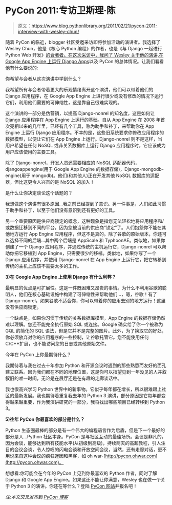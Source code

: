 # PyCon 2011:专访卫斯理·陈

> 原文：<https://www.blog.pythonlibrary.org/2011/02/21/pycon-2011-interview-with-wesley-chun/>

随着 PyCon 的临近，blogger 社区受邀采访即将参加活动的演讲者。我选择了 Wesley Chun，他是《核心 Python 编程》的作者，也是《与 Django 一起进行 Python Web 开发》[的合著者。在这次采访中，我问了 Wesley 关于他的演讲,](http://amzn.to/hai9UI)[在 Google App Engine 上运行 Django Apps](http://us.pycon.org/2011/schedule/presentations/237/)以及 PyCon 的总体情况。让我们看看他有什么要说的:

你希望与会者从这次演讲中学到什么？

我希望所有与会者带着更大的乐观情绪离开这个演讲，他们可以带着他们的 Django 应用程序，在 Google App Engine 上进行很少或没有修改的情况下运行它们，利用他们需要的可伸缩性，这是靠自己很难实现的。

这个演讲的一部分是伪营销，以提高 Django-nonrel 的知名度，这是如何让 Django 应用程序在 App Engine 上运行的基础。自从 App Engine 在 2008 年首次亮相以来的几年里，已经有几个工具，称为助手和补丁，来帮助你在 App Engine 上运行 Django 应用程序。不幸的是，这些旧系统要求你修改应用程序的数据模型，以便让它们在 App Engine 上运行。Django-nonrel 则不是这样，当用户希望在任何 NoSQL 或非关系数据库上运行 Django 应用程序时，它应该成为用户应该使用的主要工具。

除了 Django-nonrel，开发人员还需要相应的 NoSQL 适配器代码，djangoappengine(用于 Google App Engine 的数据存储)，Django-mongodb-engine(用于 mongodb)。他们(和其他人)正在开发其他 NoSQL 数据库的适配器，但比这更令人兴奋的是 NoSQL 的加入！

是什么让你决定谈论这个话题的？

我想做这个演讲有很多原因...我之前已经提到了意识。另一件事是，人们如此习惯于助手和补丁，以至于他们没有意识到还有更好的工具。

另一个重要原因是供应商锁定的概念，这种现象是指您无法轻松地将应用程序和/或数据迁移到不同的平台，因为您被当前的供应商“锁定”了。人们抱怨你不能在其他地方运行 App Engine 应用程序，但这不是真的。除了谷歌的原始版本，你还可以选择不同的后端...其中两个后端是 AppScale 和 TyphoonAE。类似地，如果你创建了一个 Django 应用程序，并通过传统的主机运行它，Django-nonrel 可以帮助你把它移植到 App Engine，只需要很少的移植。类似地，如果你写了一个 Django 应用程序，并使用 Django-nonrel 在 App Engine 上运行它，把它转移到传统的主机上应该不需要太多的工作。

**3)在 Google App Engine 上使用 Django 有什么利弊？**

最明显的优点是可扩展性。这是一件既困难又昂贵的事情。为什么不利用谷歌的聪明人，他们在核心基础设施中构建了可伸缩性来帮助他们...，嗯，谷歌！有了 Django-nonrel，如果谷歌不适合你，你可以带着你的应用去别的地方运行！这里没有供应商锁定。

一个缺点是，如果你习惯于传统的关系数据库模型，App Engine 的数据存储仍然难以理解。您还不能完全执行原始 SQL 或连接。Google 确实给了你一个被称为 GQL 的简化的 SQL 语法，但是它并不是完整的图片。此外，为了换取它的好处，你必须放弃对你的应用程序的一些控制，让谷歌托管它。您不能使用任何 C/C++扩展，也不能访问您的日志或其他原始文件。

今年在 PyCon 上你最期待什么？

我期待着与我在过去十年参加 Python 和开源会议时遇到的那些熟悉而友好的面孔建立联系。因为我们都在不同的地理位置，这是你可以指望见到一年没见的人并叙叙旧的唯一时间，无论是在展厅还是在有趣的走廊谈话中。

我也很高兴学习 Python 世界中的新事物。它似乎每年都在增长，所以很难跟上社区的最新发展。我也期待着重复我去年的 Python 3 演讲，部分原因是它每年都变得越来越重要，作为我演讲研究的一部分，我将找出哪些项目已经转移到 Python 3。

**5)往年 PyCon 你最喜欢的部分是什么？**

Python 生态圈最棒的部分是有一个伟大的编程语言作为后盾，但是下一个最好的部分是人...Python 社区本身。PyCon 是与社区互动的最佳场所。会议是非凡的，因为会谈，能够达到所有技能水平(从初级到高级)，持续两天的高超教程，引人注目的会议会谈，令人惊叹的闪电会谈和开放空间会议，当然，还有走廊对话，更不用说来自这种会议的疯狂迷因和黑客，如 oh war-[http://pycon.ohwar.com](http://pycon.ohwar.com)。

想想看:你可能会在今年的 PyCon 上见到你最喜欢的 Python 作者，同时了解 Django 和 Google App Engine。如果这还不能让你满意，Wesley 也在做一个关于 Python 3 的演讲。你还在等什么？登陆 [PyCon 网站](http://us.pycon.org/2011/home/)并报名吧！

*注:本文交叉发布到 [PyCon 博客](http://us.pycon.org/2011/blog/2011/02/14/pycon-2011-interview-wesley-chun/)*